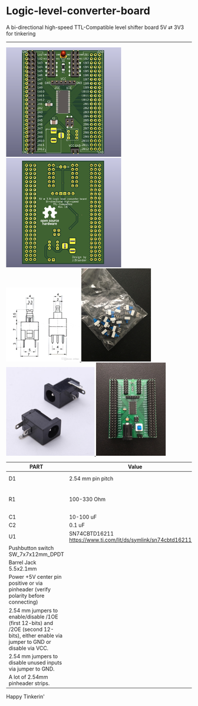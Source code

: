 # Logic-level-converter-board
A bi-directional high-speed TTL-Compatible level shifter board 5V ⇄ 3V3 for tinkering


***

<a href="images/screenshot_pic1.png">
<img src="images/screenshot_pic1.png" width="312" height="296">
</a>
<a href="images/screenshot_pic2.png">
<img src="images/screenshot_pic2.png" width="312" height="296">
</a>
<a href="images/SW_7x7x12mm_DPDT.jpg">
<img src="images/SW_7x7x12mm_DPDT.jpg" width="200" height="200">
</a>
<a href="images/pushbutton_sw.jpg">
<img src="images/pushbutton_sw.jpg" width="189" height="252">
</a>
<a href="images/barrel_jack_connector.jpg">
<img src="images/barrel_jack_connector.jpg" width="240" height="240">
</a>
<a href="images/board_build_complete.jpg">
<img src="images/board_build_complete.jpg" width="189" height="252">
</a>


PART  | Value       | Description
---| ---------------| -------
D1 | 2.54 mm pin pitch | LED Diode (optional Power on/off indicator)
R1 | 100-330 Ohm | 1206 (populate if D1, calculate suitable resistor value to use with D1)
C1 | 10-100 uF   | 1210
C2 | 0.1 uF      | 1206
U1 | SN74CBTD16211 https://www.ti.com/lit/ds/symlink/sn74cbtd16211.pdf| TSSOP-56_6.1x14mm_P0.5mm
 | Pushbutton switch SW_7x7x12mm_DPDT
 | Barrel Jack 5.5x2.1mm
 | Power +5V center pin positive or via pinheader (verify polarity before connecting)
 | 2.54 mm jumpers to enable/disable /1OE (first 12-bits) and /2OE (second 12-bits), either enable via jumper to GND or disable via VCC.
 | 2.54 mm jumpers to disable unused inputs via jumper to GND.
 | A lot of 2.54mm pinheader strips. 



Happy Tinkerin'
